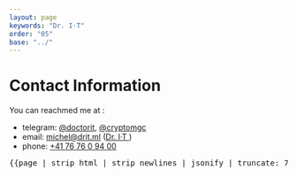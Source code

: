 ```yaml
---
layout: page
keywords: "Dr. I·T"
order: "05"
base: "../"
---
```

# Contact Information

You can reachmed me at :

 - telegram: [@doctorit][6], [@cryptomgc][5]
 - email: [michel@drit.ml][1] ([Dr. I&#183;T ][2])
 - phone: [+41 76 76 0 94 00][4]


[1]: mailto:michel@drit.ml
[2]: https://duckduckgo.com/?q=michel@drit.ml+%22Dr+I%C2%B7T%22+!g
[3]: mailto:michel@dr.I·T.tk
[4]: callto:+41767609400
[5]: https://t.me/cryptomgc
[6]: https://t.me/doctorit

<pre>{{page | strip_html | strip_newlines | jsonify | truncate: 78,'...' }}</pre>
